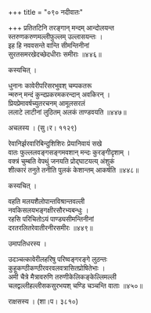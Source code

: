 +++
title = "०९० नदीवातः"

+++
प्रतितटिनि तरङ्गान् मन्दम् आन्दोलयन्त  
स्तरुणकरुणमल्लीफुल्लम् उल्लासयन्तः ।  
इह हि नववसन्ते वान्ति सीमन्तिनीनां  
सुरतसमरखेदच्छेदधीराः समीराः ॥४४६॥  


कस्यचित् ।  


धुनानः कावेरीपरिसरभुवश् चम्पकतरू  
न्मरुन् मन्दं कुन्दप्रकरमकरन्दान् अवकिरन् ।  
प्रियप्रेमावर्षच्युतरचनम् आमूलसरलं  
ललाटे लाटीनां लुठितम् अलकं ताण्डवयति ॥४४७॥  


अचलस्य । (सु।र। ११२९)  


रेवानिर्झरवारिबिन्दुशिशिरः प्रेयानिवायं सखे  
वातः फुल्ललवङ्गसङ्गमवशान् मन्दः कुरङ्गीदृशाम् ।  
वक्त्रं चुम्बति वेपथुं जनयति प्रोद्घाटयत्य् अंशुकं  
शीत्कारं तनुते तनीति पुलकं केशान्तम् आकर्षति ॥४४८॥  


कस्यचित् ।  


वहति मलयशैलोपान्तविश्रान्तवल्ली  
नवकिसलयभङ्गक्षीरसौरभ्यबन्धुः ।  
रहसि परिचितोऽयं पाण्ड्यसीमन्तिनीनां  
दरतरलितरेवातीरनीरसमीरः ॥४४९॥  


उमापतिधरस्य ।  


उदञ्चत्कावेरीलहरिषु परिष्वङ्गरङ्गे लुठन्तः  
कुहूकण्ठीकण्ठीरवरवलवत्रासितप्रोषितेभाः ।  
अमी चैत्रे मैत्रावरुणि तरुणीकेलिकङ्केल्लिमल्ली  
चलद्वल्लीहल्लीसकसुरभयश् चण्डि चञ्चन्ति वाताः ॥४५०॥  


राक्षसस्य । (शा।प। ३८१०)  



